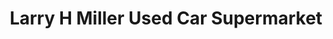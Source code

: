 ---
title: "Larry H Miller Used Car Supermarket"
url: /sandy/larry-h-miller-used-car-supermarket/
shop: Autohaus
---